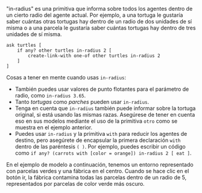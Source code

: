 ﻿"in-radius" es una primitiva que informa sobre todos los agentes dentro de un cierto radio del agente actual. Por ejemplo, a una tortuga le gustaría saber cuántas otras tortugas hay dentro de un radio de dos unidades de sí misma o a una parcela le gustaría saber cuántas tortugas hay dentro de tres unidades de sí misma.



```
ask turtles [
	if any? other turtles in-radius 2 [
		create-link-with one-of other turtles in-radius 2
	]
]
```



Cosas a tener en mente cuando usas `in-radius`:

* También puedes usar valores de punto flotantes para el parámetro de radio, como `in-radius 3.65`.
* Tanto *tortugas* como *parches* pueden usar `in-radius`.
* Tenga en cuenta que `in-radius` también puede informar sobre la tortuga original, si está usando las mismas razas. Asegúrese de tener en cuenta eso en sus modelos mediante el uso de la primitiva `otro` como se muestra en el ejemplo anterior.
* Puedes usar `in-radius` y la primitiva `with` para reducir los agentes de destino, pero asegúrete de encapsular la primera declaración `with` dentro de las paréntesis `( )`. Por ejemplo, puedes escribir un código como `if any? (carrots with [color = orange]) in-radius 2 [ eat ]`.



En el ejemplo de modelo a continuación, tenemos un entorno representado con parcelas verdes y una fábrica en el centro. Cuando se hace clic en el botón ir, la fábrica contamina todas las parcelas dentro de un radio de 5, representados por parcelas de color verde más oscuro.